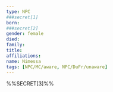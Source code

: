 ```yaml
---
type: NPC
###secret[1]
born:
###secret[2]
gender: female
died:
family:
title:
affiliations:
name: Nimessa
tags: [NPC/MC/aware, NPC/DuFr/unaware]
---
```


%%SECRET[3]%%
